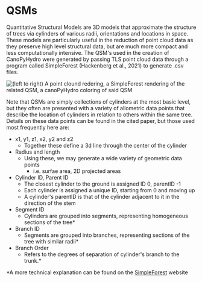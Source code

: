 
# QSMs

Quantitative Structural Models are 3D models that approximate the structure of trees via cylinders of various radii, orientations and locations in space. These models are particularly useful in the reduction of point cloud data as they preserve high level structural data, but are much more compact and less computationally intensive. The QSM's used in the creation of CanoPyHydro were generated by passing TLS point cloud data through a program called SimpleForest (Hackenberg et al., 2021) to  generate .csv files.

![(left to right) A point clound redering, a SimpleForest rendering of the related QSM, a canoPyHydro coloring of said QSM](.../imgs/PC_QSM_Plot.png)
<!-- { width=20% } -->

Note that QSMs are simply collections of cylinders at the most basic level, but they often are presented with a variety of allometric data points that describe the location of cylinders in relation to others within the same tree. Details on these data points can be found in the cited paper, but those used most frequently here are:
  - x1, y1, z1, x2, y2 and z2
    - Together these define a 3d line through the center of the cylinder
  - Radius and length
    - Using these, we may generate a wide variety of geometric data points
      - i.e. surfae area, 2D projected areas
  - Cylinder ID, Parent ID
    - The closest cylinder to the ground is assigned ID 0, parentID -1
    - Each cylinder is assigned a unique ID, starting from 0 and moving up
    - A cylinder's parentID is that of the cylinder adjacent to it in the direction of the stem
  - Segment ID
    - Cylinders are grouped into segments, representing homogeneous sections of the tree*
  - Branch ID
    - Segments are grouped into branches, representing sections of the tree with similar radii*
  - Branch Order
    - Refers to the degrees of separation of cylinder's branch to the trunk.*

  *A more technical explanation can be found on the [SimpleForest](https://www.simpleforest.org/pages/tutorials.html) website
